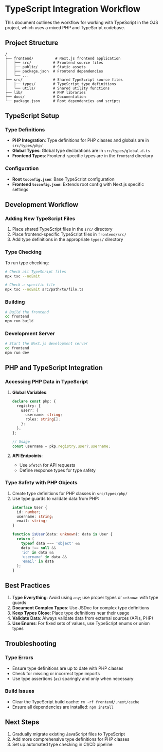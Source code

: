 # TypeScript Integration Workflow

This document outlines the workflow for working with TypeScript in the OJS project, which uses a mixed PHP and TypeScript codebase.

## Project Structure

```
/
├── frontend/          # Next.js frontend application
│   ├── src/          # Frontend source files
│   ├── public/       # Static assets
│   ├── package.json  # Frontend dependencies
│   └── ...
├── src/              # Shared TypeScript source files
│   ├── types/        # TypeScript type definitions
│   └── utils/        # Shared utility functions
├── lib/              # PHP libraries
├── docs/             # Documentation
└── package.json      # Root dependencies and scripts
```

## TypeScript Setup

### Type Definitions

- **PHP Integration**: Type definitions for PHP classes and globals are in `src/types/php/`
- **Global Types**: Global type declarations are in `src/types/global.d.ts`
- **Frontend Types**: Frontend-specific types are in the `frontend` directory

### Configuration

- **Root `tsconfig.json`**: Base TypeScript configuration
- **Frontend `tsconfig.json`**: Extends root config with Next.js specific settings

## Development Workflow

### Adding New TypeScript Files

1. Place shared TypeScript files in the `src/` directory
2. Place frontend-specific TypeScript files in `frontend/src/`
3. Add type definitions in the appropriate `types/` directory

### Type Checking

To run type checking:

```bash
# Check all TypeScript files
npx tsc --noEmit

# Check a specific file
npx tsc --noEmit src/path/to/file.ts
```

### Building

```bash
# Build the frontend
cd frontend
npm run build
```

### Development Server

```bash
# Start the Next.js development server
cd frontend
npm run dev
```

## PHP and TypeScript Integration

### Accessing PHP Data in TypeScript

1. **Global Variables**:
   ```typescript
   declare const pkp: {
     registry: {
       user?: {
         username: string;
         roles: string[];
       };
     };
   };
   
   // Usage
   const username = pkp.registry.user?.username;
   ```

2. **API Endpoints**:
   - Use `ofetch` for API requests
   - Define response types for type safety

### Type Safety with PHP Objects

1. Create type definitions for PHP classes in `src/types/php/`
2. Use type guards to validate data from PHP:
   ```typescript
   interface User {
     id: number;
     username: string;
     email: string;
   }
   
   function isUser(data: unknown): data is User {
     return (
       typeof data === 'object' &&
       data !== null &&
       'id' in data &&
       'username' in data &&
       'email' in data
     );
   }
   ```

## Best Practices

1. **Type Everything**: Avoid using `any`; use proper types or `unknown` with type guards
2. **Document Complex Types**: Use JSDoc for complex type definitions
3. **Keep Types Close**: Place type definitions near their usage
4. **Validate Data**: Always validate data from external sources (APIs, PHP)
5. **Use Enums**: For fixed sets of values, use TypeScript enums or union types

## Troubleshooting

### Type Errors
- Ensure type definitions are up to date with PHP classes
- Check for missing or incorrect type imports
- Use type assertions (`as`) sparingly and only when necessary

### Build Issues
- Clear the TypeScript build cache: `rm -rf frontend/.next/cache`
- Ensure all dependencies are installed: `npm install`

## Next Steps

1. Gradually migrate existing JavaScript files to TypeScript
2. Add more comprehensive type definitions for PHP classes
3. Set up automated type checking in CI/CD pipeline
